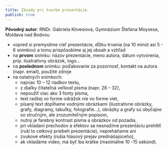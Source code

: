 ```yaml
---
title: Zásady pri tvorbe prezentácie
publish: true
---
```


**Pôvodný autor**: RNDr. Gabriela Kövesiová, Gymnázium Štefana Moysesa, Moldava nad Bodvou

- vopred si premyslíme cieľ prezentácie, dĺžku trvania (na 10 minút asi 5 - 6 snímkov) a tomu prispôsobíme aj jej obsah a vzhľad
- na **prvom** snímku: názov prezentácie, meno autora, dátum vytvorenia,
príp. ilustratívny obrázok, logo...
- na **poslednom** snímku: poďakovanie za pozornosť, kontakt na autora
(napr. email), použité zdroje
- na ostatných snímkoch:
	- najviac 10 – 12 riadkov textu,
	- z diaľky čitateľná veľkosť písma (napr. 28 – 32),
	- nepoužiť viac ako 3 fonty písma,
	- text radšej vo forme odrážok nie vo forme viet,
	- písaný text dopĺňame vodnými obrázkami (ilustratívne obrázky, grafy, diagramy, tabuľky, fotografie...), obrázky a grafy sú obyčajne so stručným, ale zrozumiteľným popisom,
	- nutný je farebný kontrast písma a obrázkov od pozadia,
	- pri vkladaní prechodov a efektov sa nesnažíme prezentáciu prehltiť (ruší to celkový priebeh prezentácie), nepreháňame ani
	- zvukové efekty (rušia hlasový prejav prednášajúceho),
	- ak vkladáme video, má byť iba krátke (maximálne 10 -15 sekúnd).


